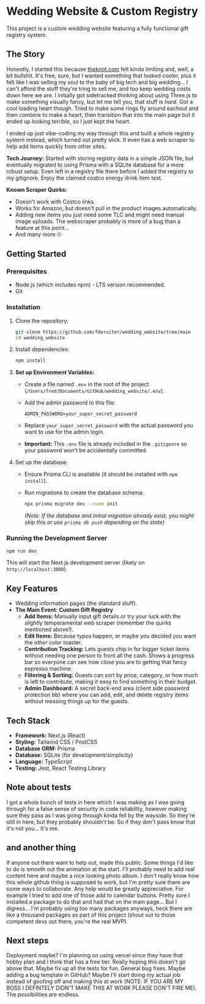 # Wedding Website & Custom Registry

This project is a custom wedding website featuring a fully functional gift registry system.

## The Story

Honestly, I started this because [theknot.com](https://theknot.com) felt kinda limiting and, well, a bit bullshit. It's free, sure, but I wanted something that looked cooler, plus it felt like I was selling my soul to the baby of big tech and big wedding... I can't afford the stuff they're tring to sell me, and too keep wedding costs down here we are. I initially got sidetracked thinking about using Three.js to make something visually fancy, but let me tell you, that stuff is *hard*. Got a cool loading heart though. Tried to make some rings fly around eachout and then combine to make a heart, then transition that into the main page but it ended up looking terrible, so I just kept the heart.

I ended up just vibe-coding my way through this and built a whole registry system instead, which turned out pretty slick. It even has a web scraper to help add items quickly from other sites.

**Tech Journey:** Started with storing registry data in a simple JSON file, but eventually migrated to using Prisma with a SQLite database for a more robust setup. Even left in a registry file there before I added the registry to my gitignore. Enjoy the claimed costco energy drink item test.

**Known Scraper Quirks:**

* Doesn't work with Costco links.
* Works for Amazon, but doesn't pull in the product images automatically.
* Adding new items you just need some TLC and might need manual image uploads. The webscraper probably is more of a bug than a feature at this point...
* And many more 🙄

## Getting Started

### Prerequisites

* Node.js (which includes npm) - LTS version recommended.
* Git

### Installation

1. Clone the repository:

    ```bash
    git clone https://github.com/fderuiter/wedding_website/tree/main
    cd wedding_website
    ```

2. Install dependencies:

    ```bash
    npm install
    ```

3. **Set up Environment Variables:**
    * Create a file named `.env` in the root of the project (`/Users/fred/Documents/GitHub/wedding_website/.env`).
    * Add the admin password to this file:

        ```env
        ADMIN_PASSWORD=your_super_secret_password
        ```

    * Replace `your_super_secret_password` with the actual password you want to use for the admin login.
    * **Important:** This `.env` file is already included in the `.gitignore` so your password won't be accidentally committed.

4. Set up the database:
    * Ensure Prisma CLI is available (it should be installed with `npm install`).
    * Run migrations to create the database schema:

        ```bash
        npx prisma migrate dev --name init
        ```

        *(Note: If the database and initial migration already exist, you might skip this or use `prisma db push` depending on the state)*

### Running the Development Server

```bash
npm run dev
```

This will start the Next.js development server (likely on `http://localhost:3000`).

## Key Features

* Wedding information pages (the standard stuff).
* **The Main Event: Custom Gift Registry**
  * **Add Items:** Manually input gift details or try your luck with the *slightly* temperamental web scraper (remember the quirks mentioned above!).
  * **Edit Items:** Because typos happen, or maybe you decided you want the *other* color toaster.
  * **Contribution Tracking:** Lets guests chip in for bigger ticket items without needing one person to front all the cash. Shows a progress bar so everyone can see how close you are to getting that fancy espresso machine.
  * **Filtering & Sorting:** Guests can sort by price, category, or how much is left to contribute, making it easy to find something in their budget.
  * **Admin Dashboard:** A secret back-end area (client side password protection bb) where you can add, edit, and delete registry items without messing things up for the guests.

## Tech Stack

* **Framework:** Next.js (React)
* **Styling:** Tailwind CSS / PostCSS
* **Database ORM:** Prisma
* **Database:** SQLite (for development/simplicity)
* **Language:** TypeScript
* **Testing:** Jest, React Testing Library

## Note about tests

I got a whole bunch of tests in here which I was making as I was going through for a false sense of security in code reliablilty, however making sure they pass as I was going through kinda fell by the wayside. So they're still in here, but they probably shouldn't be. So if they don't pass know that it's not you... It's me.

## and another thing

If anyone out there want to help out, made this public. Some things I'd like to do is smooth out the animation at the start. I'll probably need to add real content here and maybe a nice looking photo album. I don't really know how this whole github thing is supposed to work, but I'm pretty sure there are some ways to collaborate. Any help would be greatly appreciative. For example I tried to add one of those add to calendar buttons. Pretty sure I installed a package to do that and had that on the main page... But I digress... I'm probably using too many packages anyways, heck there are like a thousand packages as part of this project (shout out to those competent devs out there, you're the real MVP).

## Next steps

Deployment maybe? I'm planning on using vercel since they have that hobby plan and I think that has a free tier. Really hoping this doesn't go above that. Maybe fix up all the tests for fun. General bug fixes. Maybe adding a bug template in GitHub? Maybe I'll start doing my actual job instead of goofing off and making this at work (NOTE: IF YOU ARE MY BOSS I DEFINTELY DIDN'T MAKE THIS AT WORK PLEASE DON'T FIRE ME). The possibilities are endless.
